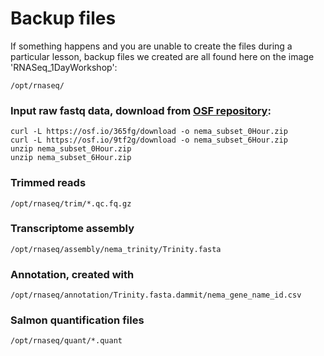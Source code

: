# Backup files

If something happens and you are unable to create the files during a particular lesson, backup files we created are all found here on the image 'RNASeq_1DayWorkshop':

```
/opt/rnaseq/
```

### Input raw fastq data, download from [OSF repository](https://osf.io/72bu3/):

```
curl -L https://osf.io/365fg/download -o nema_subset_0Hour.zip
curl -L https://osf.io/9tf2g/download -o nema_subset_6Hour.zip
unzip nema_subset_0Hour.zip
unzip nema_subset_6Hour.zip
```

### Trimmed reads

```
/opt/rnaseq/trim/*.qc.fq.gz
```

### Transcriptome assembly

```
/opt/rnaseq/assembly/nema_trinity/Trinity.fasta
```

### Annotation, created with 

```
/opt/rnaseq/annotation/Trinity.fasta.dammit/nema_gene_name_id.csv
```

### Salmon quantification files

```
/opt/rnaseq/quant/*.quant
```
